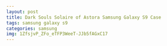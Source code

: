 ```yaml
---
layout: post
title: Dark Souls Solaire of Astora Samsung Galaxy S9 Case
tags: samsung galaxy s9
categories: samsung
img: 1ZfsjvP_ZFo_eTFP3WeeT-JJb5fAGxC17
---
```

